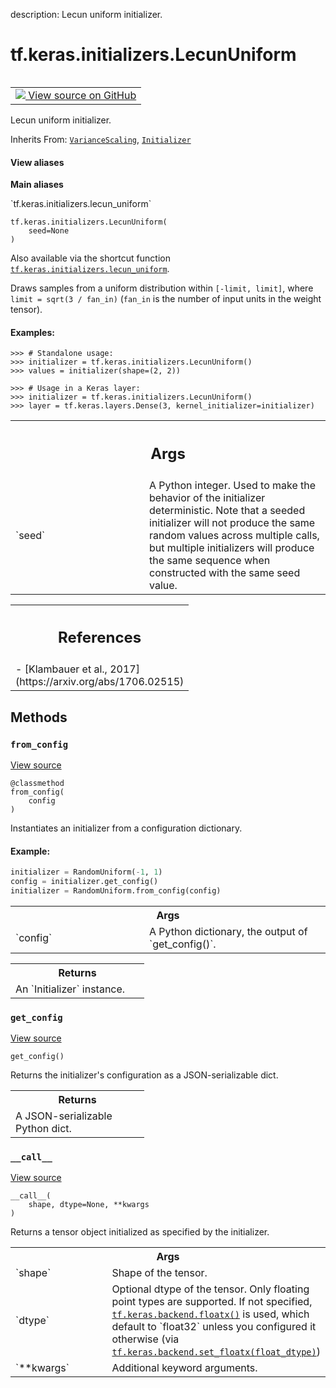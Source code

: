 description: Lecun uniform initializer.

<div itemscope itemtype="http://developers.google.com/ReferenceObject">
<meta itemprop="name" content="tf.keras.initializers.LecunUniform" />
<meta itemprop="path" content="Stable" />
<meta itemprop="property" content="__call__"/>
<meta itemprop="property" content="__init__"/>
<meta itemprop="property" content="from_config"/>
<meta itemprop="property" content="get_config"/>
</div>

# tf.keras.initializers.LecunUniform

<!-- Insert buttons and diff -->

<table class="tfo-notebook-buttons tfo-api nocontent" align="left">
<td>
  <a target="_blank" href="https://github.com/keras-team/keras/tree/v2.15.0/keras/initializers/initializers.py#L984-L1023">
    <img src="https://www.tensorflow.org/images/GitHub-Mark-32px.png" />
    View source on GitHub
  </a>
</td>
</table>



Lecun uniform initializer.

Inherits From: [`VarianceScaling`](../../../tf/keras/initializers/VarianceScaling.md), [`Initializer`](../../../tf/keras/initializers/Initializer.md)

<section class="expandable">
  <h4 class="showalways">View aliases</h4>
  <p>
<b>Main aliases</b>
<p>`tf.keras.initializers.lecun_uniform`</p>
</p>
</section>

<pre class="devsite-click-to-copy prettyprint lang-py tfo-signature-link">
<code>tf.keras.initializers.LecunUniform(
    seed=None
)
</code></pre>



<!-- Placeholder for "Used in" -->

 Also available via the shortcut function
<a href="../../../tf/keras/initializers/LecunUniform.md"><code>tf.keras.initializers.lecun_uniform</code></a>.

Draws samples from a uniform distribution within `[-limit, limit]`, where
`limit = sqrt(3 / fan_in)` (`fan_in` is the number of input units in the
weight tensor).

#### Examples:



```
>>> # Standalone usage:
>>> initializer = tf.keras.initializers.LecunUniform()
>>> values = initializer(shape=(2, 2))
```

```
>>> # Usage in a Keras layer:
>>> initializer = tf.keras.initializers.LecunUniform()
>>> layer = tf.keras.layers.Dense(3, kernel_initializer=initializer)
```

<!-- Tabular view -->
 <table class="responsive fixed orange">
<colgroup><col width="214px"><col></colgroup>
<tr><th colspan="2"><h2 class="add-link">Args</h2></th></tr>

<tr>
<td>
`seed`<a id="seed"></a>
</td>
<td>
A Python integer. Used to make the behavior of the initializer
deterministic. Note that a seeded initializer will not produce the same
random values across multiple calls, but multiple initializers will
produce the same sequence when constructed with the same seed value.
</td>
</tr>
</table>



<!-- Tabular view -->
 <table class="responsive fixed orange">
<colgroup><col width="214px"><col></colgroup>
<tr><th colspan="2"><h2 class="add-link">References</h2></th></tr>
<tr class="alt">
<td colspan="2">
- [Klambauer et al., 2017](https://arxiv.org/abs/1706.02515)
</td>
</tr>

</table>



## Methods

<h3 id="from_config"><code>from_config</code></h3>

<a target="_blank" class="external" href="https://github.com/keras-team/keras/tree/v2.15.0/keras/initializers/initializers.py#L96-L115">View source</a>

<pre class="devsite-click-to-copy prettyprint lang-py tfo-signature-link">
<code>@classmethod</code>
<code>from_config(
    config
)
</code></pre>

Instantiates an initializer from a configuration dictionary.


#### Example:



```python
initializer = RandomUniform(-1, 1)
config = initializer.get_config()
initializer = RandomUniform.from_config(config)
```

<!-- Tabular view -->
 <table class="responsive fixed orange">
<colgroup><col width="214px"><col></colgroup>
<tr><th colspan="2">Args</th></tr>

<tr>
<td>
`config`
</td>
<td>
A Python dictionary, the output of `get_config()`.
</td>
</tr>
</table>



<!-- Tabular view -->
 <table class="responsive fixed orange">
<colgroup><col width="214px"><col></colgroup>
<tr><th colspan="2">Returns</th></tr>
<tr class="alt">
<td colspan="2">
An `Initializer` instance.
</td>
</tr>

</table>



<h3 id="get_config"><code>get_config</code></h3>

<a target="_blank" class="external" href="https://github.com/keras-team/keras/tree/v2.15.0/keras/initializers/initializers.py#L1022-L1023">View source</a>

<pre class="devsite-click-to-copy prettyprint lang-py tfo-signature-link">
<code>get_config()
</code></pre>

Returns the initializer's configuration as a JSON-serializable dict.


<!-- Tabular view -->
 <table class="responsive fixed orange">
<colgroup><col width="214px"><col></colgroup>
<tr><th colspan="2">Returns</th></tr>
<tr class="alt">
<td colspan="2">
A JSON-serializable Python dict.
</td>
</tr>

</table>



<h3 id="__call__"><code>__call__</code></h3>

<a target="_blank" class="external" href="https://github.com/keras-team/keras/tree/v2.15.0/keras/initializers/initializers.py#L616-L647">View source</a>

<pre class="devsite-click-to-copy prettyprint lang-py tfo-signature-link">
<code>__call__(
    shape, dtype=None, **kwargs
)
</code></pre>

Returns a tensor object initialized as specified by the initializer.


<!-- Tabular view -->
 <table class="responsive fixed orange">
<colgroup><col width="214px"><col></colgroup>
<tr><th colspan="2">Args</th></tr>

<tr>
<td>
`shape`
</td>
<td>
Shape of the tensor.
</td>
</tr><tr>
<td>
`dtype`
</td>
<td>
Optional dtype of the tensor. Only floating point types are
supported. If not specified, <a href="../../../tf/keras/backend/floatx.md"><code>tf.keras.backend.floatx()</code></a> is used,
which default to `float32` unless you configured it otherwise (via
<a href="../../../tf/keras/backend/set_floatx.md"><code>tf.keras.backend.set_floatx(float_dtype)</code></a>)
</td>
</tr><tr>
<td>
`**kwargs`
</td>
<td>
Additional keyword arguments.
</td>
</tr>
</table>





